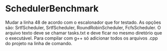 # SchedulerBenchmark

Mudar a linha 48 de acordo com o escalonador que for testado. As opções são: SrtfScheduler, SrtfScheduler, RoundRobinScheduler, FcfsScheduler.
O arquivo texto deve se chamar tasks.txt e deve ficar no mesmo diretório que o executável.
Para compilar com g++ só adicionar todos os arquivos .cpp do projeto na linha de comando.
